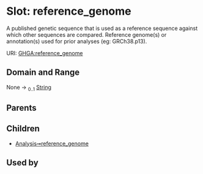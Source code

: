 
# Slot: reference_genome


A published genetic sequence that is used as a reference sequence against which other sequences are compared. Reference genome(s) or annotation(s) used for prior analyses (eg: GRCh38.p13).

URI: [GHGA:reference_genome](https://w3id.org/GHGA/reference_genome)


## Domain and Range

None &#8594;  <sub>0..1</sub> [String](types/String.md)

## Parents


## Children

 *  [Analysis➞reference_genome](Analysis_reference_genome.md)

## Used by

